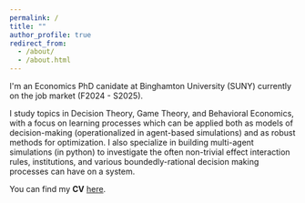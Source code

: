 ```yaml
---
permalink: /
title: ""
author_profile: true
redirect_from: 
  - /about/
  - /about.html
---
```


I'm an Economics PhD canidate at Binghamton University (SUNY) currently on the job market (F2024 - S2025).

I study topics in Decision Theory, Game Theory, and Behavioral Economics, with a focus on learning processes which can be applied both as models of decision-making (operationalized in agent-based simulations) and as robust methods for optimization. I also specialize in building multi-agent simulations (in python) to investigate the often non-trivial effect interaction rules, institutions, and various boundedly-rational decision making processes can have on a system.

You can find my <b>CV</b> [here](https://chriszosh1.github.io/files/CV_ChrisZosh.pdf).